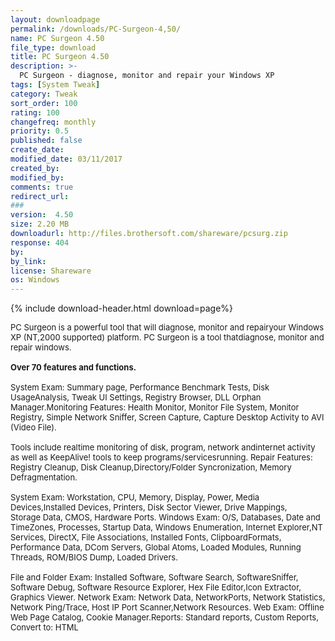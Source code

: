 ```yaml
---
layout: downloadpage
permalink: /downloads/PC-Surgeon-4,50/
name: PC Surgeon 4.50
file_type: download
title: PC Surgeon 4.50
description: >-
  PC Surgeon - diagnose, monitor and repair your Windows XP
tags: [System Tweak]
category: Tweak
sort_order: 100
rating: 100
changefreq: monthly
priority: 0.5
published: false
create_date: 
modified_date: 03/11/2017
created_by: 
modified_by: 
comments: true
redirect_url: 
### 
version:  4.50
size: 2.20 MB
downloadurl: http://files.brothersoft.com/shareware/pcsurg.zip
response: 404
by: 
by_link: 
license: Shareware
os: Windows
---
```


{% include download-header.html download=page%}

<p style="fix-download-text !important">
<p><font size="2"><p>PC Surgeon is a powerful tool that will diagnose, monitor and repairyour Windows XP (NT,2000 supported) platform. PC Surgeon is a tool thatdiagnose, monitor and repair windows. <br />
<br />
<strong>Over 70 features and functions. </strong><br />
<br />
System Exam: Summary page, Performance Benchmark Tests, Disk UsageAnalysis, Tweak UI Settings, Registry Browser, DLL Orphan Manager.Monitoring Features: Health Monitor, Monitor File System, Monitor Registry, Simple Network Sniffer, Screen Capture, Capture Desktop Activity to AVI (Video File). <br />
<br />
Tools include realtime monitoring of disk, program, network andinternet activity as well as KeepAlive! tools to keep programs/servicesrunning. Repair Features: Registry Cleanup, Disk Cleanup,Directory/Folder Syncronization, Memory Defragmentation. <br />
<br />
System Exam: Workstation, CPU, Memory, Display, Power, Media Devices,Installed Devices, Printers, Disk Sector Viewer, Drive Mappings, Storage&#160;Data, CMOS, Hardware Ports. Windows Exam: O/S, Databases, Date and TimeZones, Processes, Startup Data, Windows Enumeration, Internet Explorer,NT Services, DirectX, File Associations, Installed Fonts, ClipboardFormats, Performance Data, DCom Servers, Global Atoms, Loaded Modules, Running Threads, ROM/BIOS Dump, Loaded Drivers. <br />
<br />
File and Folder Exam: Installed Software, Software Search, SoftwareSniffer, Software Debug, Software Resource Explorer, Hex File Editor,Icon Extractor, Graphics Viewer. Network Exam: Network Data, NetworkPorts, Network Statistics, Network Ping/Trace, Host IP Port Scanner,Network Resources. Web Exam: Offline Web Page Catalog, Cookie Manager.Reports: Standard reports, Custom Reports, Convert to: HTML</p></p></p>
